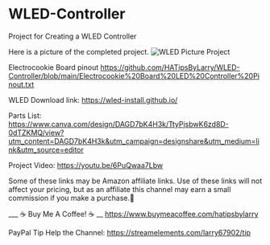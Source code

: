 # WLED-Controller

Project for Creating a WLED Controller

Here is a picture of the completed project.
![WLED Picture Project](https://github.com/HATipsByLarry/WLED-Controller/assets/49766850/45e97023-af6d-4c90-b62f-cd88125dec26)

Electrocookie Board pinout https://github.com/HATipsByLarry/WLED-Controller/blob/main/Electrocookie%20Board%20LED%20Controller%20Pinout.txt

WLED Download link: https://wled-install.github.io/

Parts List: https://www.canva.com/design/DAGD7bK4H3k/TtyPjsbwK6zd8D-0dTZKMQ/view?utm_content=DAGD7bK4H3k&utm_campaign=designshare&utm_medium=link&utm_source=editor

Project Video: https://youtu.be/6PuQwaa7Lbw

Some of these links may be Amazon affiliate links. Use of these links will not affect your pricing, but as an affiliate this channel may earn a small commission if you make a purchase.💖

___ ☕ Buy Me A Coffee! ☕ __ https://www.buymeacoffee.com/hatipsbylarry

PayPal Tip Help the Channel: https://streamelements.com/larry67902/tip
